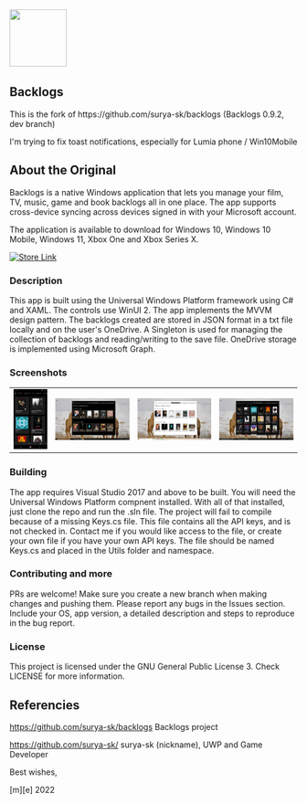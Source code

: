 <img src="backlog/Assets/app-icon.png" width="100" height="100" />
<h2>Backlogs</h2>
This is the fork of https://github.com/surya-sk/backlogs (Backlogs 0.9.2, dev branch)

I'm  trying to fix toast notifications, especially for Lumia phone / Win10Mobile

## About the Original
Backlogs is a native Windows application that lets you manage your film, TV, music, game and book backlogs all in one place. The app supports cross-device syncing across devices signed in with your Microsoft account.

The application is available to download for Windows 10, Windows 10 Mobile, Windows 11, Xbox One and Xbox Series X.

<a href='https://www.microsoft.com/store/productId/9N2H8CM2KWVZ'><img src='https://developer.microsoft.com/en-us/store/badges/images/English_get-it-from-MS.png' alt='Store Link' height="50px"/></a>


### Description
This app is built using the Universal Windows Platform framework using C# and XAML. The controls use WinUI 2. The app implements the MVVM design pattern. The backlogs created are stored in JSON format in a txt file locally and on the user's OneDrive. A Singleton is used for managing the collection of backlogs and reading/writing to the save file. OneDrive storage is implemented using Microsoft Graph.

### Screenshots
<table><tr>
<td> <img src="Images/Mobile.png" alt="Drawing" style="width: 250px;"/> </td>
<td> <img src="Images/Desktop.png" alt="Drawing" style="width: 550px;"/> </td>
<td> <img src="Images/Desktop-light.png" alt="Drawing" style="width: 550px;"/> </td>
<td> <img src="Images/Desktop-all.png" alt="Drawing" style="width: 550px;"/> </td>
</tr></table>

### Building
The app requires Visual Studio 2017 and above to be built. You will need the Universal Windows Platform compnent installed. With all of that installed, just clone the repo and run the .sln file. 
The project will fail to compile because of a missing Keys.cs file. This file contains all the API keys, and is not checked in. Contact me if you would like access to the file, or create your own file if you have your own API keys. The file should be named Keys.cs and placed in the Utils folder and namespace. 

### Contributing and more
PRs are welcome! Make sure you create a new branch when making changes and pushing them. 
Please report any bugs in the Issues section. Include your OS, app version, a detailed description and steps to reproduce in the bug report.

### License 
This project is licensed under the GNU General Public License 3. Check LICENSE for more information.

## Referencies

https://github.com/surya-sk/backlogs Backlogs project

https://github.com/surya-sk/   surya-sk (nickname), UWP and Game Developer 

Best wishes,

[m][e] 2022

